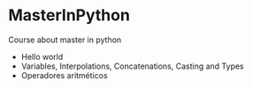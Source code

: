 # MasterInPython
Course about master in python

- Hello world
- Variables, Interpolations, Concatenations, Casting and Types
- Operadores aritméticos
